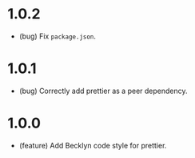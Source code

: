 1.0.2
=====

*   (bug) Fix `package.json`.


1.0.1
=====

*   (bug) Correctly add prettier as a peer dependency.


1.0.0
=====

*   (feature) Add Becklyn code style for prettier.
